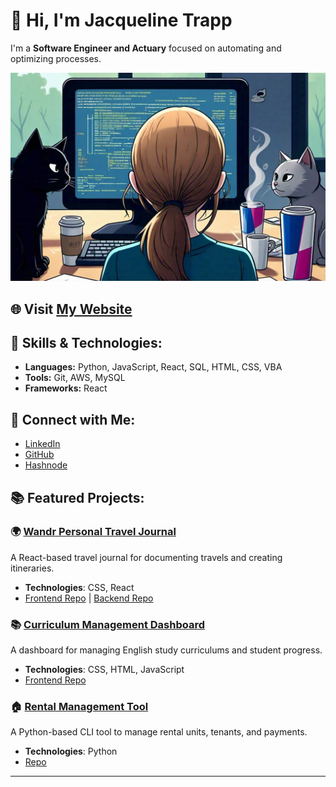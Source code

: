 # 👋 Hi, I'm Jacqueline Trapp

I'm a **Software Engineer and Actuary** focused on automating and optimizing processes.

![Header Image](img/coding_w_cats.jpg)

## 🌐 Visit [My Website](https://jtrapp18.github.io/my-interactive-portfolio)

## 🚀 Skills & Technologies:
- **Languages:** Python, JavaScript, React, SQL, HTML, CSS, VBA
- **Tools:** Git, AWS, MySQL
- **Frameworks:** React

## 🔗 Connect with Me:
- [LinkedIn](https://www.linkedin.com/in/jacqueline-trapp)
- [GitHub](https://github.com/jtrapp18)
- [Hashnode](https://hashnode.com/672903e59b3903ff579fbdcd/dashboard)

## 📚 Featured Projects:

### 🌍 [Wandr Personal Travel Journal](https://jtrapp18.github.io/wandr-personal-travel-journal)
A React-based travel journal for documenting travels and creating itineraries.  
- **Technologies**: CSS, React
- [Frontend Repo](https://github.com/jtrapp18/wandr-personal-travel-journal) | [Backend Repo](https://github.com/jtrapp18/wandr-personal-travel-journal-be)

### 📚 [Curriculum Management Dashboard](https://jtrapp18.github.io/english-study-curriculum-mgmt)
A dashboard for managing English study curriculums and student progress.  
- **Technologies**: CSS, HTML, JavaScript
- [Frontend Repo](https://github.com/jtrapp18/english-study-curriculum-mgmt)

### 🏠 [Rental Management Tool](https://github.com/jtrapp18/rental_management_tool)
A Python-based CLI tool to manage rental units, tenants, and payments.  
- **Technologies**: Python
- [Repo](https://github.com/jtrapp18/rental_management_tool)

---